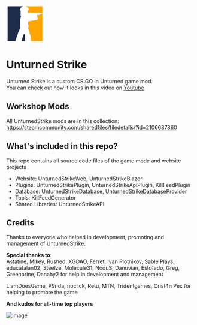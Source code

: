 <img src="logo.jpg" width="100" height="100" /> 

# Unturned Strike
Unturned Strike is a custom CS:GO in Unturned game mod.  
You can check out how it looks in this video on [Youtube](https://youtu.be/rWIxbNtAeD4)

## Workshop Mods
All UnturnedStrike mods are in this collection:  
https://steamcommunity.com/sharedfiles/filedetails/?id=2106687860

## What's included in this repo?
This repo contains all source code files of the game mode and website projects
* Website: UnturnedStrikeWeb, UnturnedStrikeBlazor
* Plugins: UnturnedStrikePlugin, UnturnedStrikeApiPlugin, KillFeedPlugin
* Database: UnturnedStrikeDatabase, UnturnedStrikeDatabaseProvider
* Tools: KillFeedGenerator
* Shared Libraries: UnturnedStrikeAPI

## Credits
Thanks to everyone who helped in development, promoting and management of UnturnedStrike.

**Special thanks to:**  
Astatine, Mikey, Rushed, XGOAO, Ferret, Ivan Plotnikov, Sable Plays, educatalan02, Steelze, Molecule31, NoduS, Danuvian, Estofado, Greg, Greenorine, Danaby2 for help in development and management

LiamDoesGame, P9nda, noclick, Retu, MTN, Tridentgames, Crist4n Pex for helping to promote the game

**And kudos for all-time top players**  

![image](https://user-images.githubusercontent.com/35507241/163669203-f61887d5-b15c-43aa-9e0f-6d16e14e5038.png)
